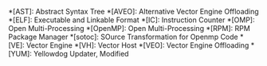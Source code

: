 *[AST]: Abstract Syntax Tree
*[AVEO]: Alternative Vector Engine Offloading
*[ELF]: Executable and Linkable Format
*[IC]: Instruction Counter
*[OMP]: Open Multi-Processing
*[OpenMP]: Open Multi-Processing
*[RPM]: RPM Package Manager
*[sotoc]: SOurce Transformation for Openmp Code
*[VE]: Vector Engine
*[VH]: Vector Host
*[VEO]: Vector Engine Offloading
*[YUM]: Yellowdog Updater, Modified
